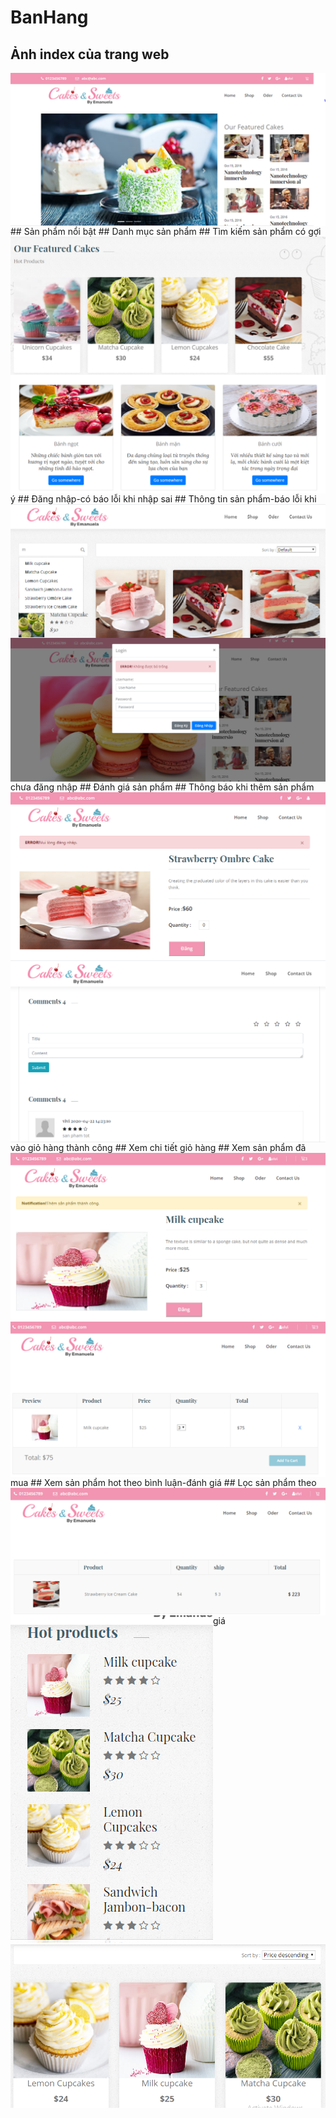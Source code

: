 # BanHang
## Ảnh index của trang web
<img align="left" src="img_readme\Capture1.PNG">
## Sản phẩm nổi bật
<img align="left" src="img_readme\Capture2.PNG">
## Danh mục sản phẩm
<img align="left" src="img_readme\Capture3.PNG">
## Tìm kiếm sản phẩm có gợi ý
<img align="left" src="img_readme\Capture4.PNG">
## Đăng nhập-có báo lỗi khi nhập sai
<img align="left" src="img_readme\Capture5.PNG">
## Thông tin sản phẩm-báo lỗi khi chưa đăng nhập
<img align="left" src="img_readme\Capture6.PNG">
## Đánh giá sản phẩm
<img align="left" src="img_readme\Capture7.PNG">
## Thông báo khi thêm sản phẩm vào giỏ hàng thành công
<img align="left" src="img_readme\Capture8.PNG">
## Xem chi tiết giỏ hàng
<img align="left" src="img_readme\Capture9.PNG">
## Xem sản phẩm đã mua
<img align="left" src="img_readme\Capture10.PNG">
## Xem sản phẩm hot theo bình luận-đánh giá
<img align="left" src="img_readme\Capture11.PNG">
## Lọc sản phẩm theo giá
<img align="left" src="img_readme\Capture12.PNG">



